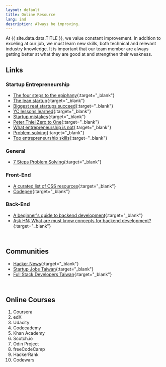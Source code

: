 ```yaml
---
layout: default
title: Online Resource
lang: ind
description: Always be improving.
---
```




At {{ site.data.data.TITLE }}, we value constant improvement. In addition to exceling at our job, we must learn new skills, both technical and relevant industry knowledge. It is important that our team member are always getting better at what they are good at and strengthen their weakness.

## Links

### Startup Entrepreneurship
* [The four steps to the epiphany](https://medium.com/mbreads/the-four-steps-to-the-epiphany-7aee0c8e0f8e){:target="_blank"}
* [The lean startup](https://youtu.be/RSaIOCHbuYw){:target="_blank"}
* [Biggest reat startups succeed](https://youtu.be/bNpx7gpSqbY){:target="_blank"}
* [YC lessons learned](https://youtu.be/0MGNf1BIuxA){:target="_blank"}
* [Startup mistakes](https://youtu.be/eChOUVm9fTA){:target="_blank"}
* [Peter Thiel Zero to One](https://youtu.be/JqxzLUE6pP8){:target="_blank"}
* [What entrepreneurship is not](https://youtu.be/Xcsp0486olY){:target="_blank"}
* [Problem solving](https://youtu.be/68QW15sBdKQ){:target="_blank"}
* [Top entrepreneurship skills](https://youtu.be/86unGITRPLs){:target="_blank"}


### General
* [7 Steps Problem Solving](https://www.leadershipnow.com/leadingblog/2019/10/7_steps_to_bulletproof_problem.html){:target="_blank"}


### Front-End

* [A curated list of CSS resources](https://alligator.io/css/css-resources/){:target="_blank"}
* [Codepen](https://codepen.io/){:target="_blank"}


### Back-End

* [A beginner's guide to backend development](https://www.upwork.com/hiring/development/a-beginners-guide-to-back-end-development/){:target="_blank"}
* [Ask HN: What are must know concepts for backend development?](https://news.ycombinator.com/item?id=18961793){:target="_blank"}


<br>

## Communities

* [Hacker News](https://news.ycombinator.com/){:target="_blank"}
* [Startup Jobs Taiwan](https://021tw.github.io/021tw.github.io/){:target="_blank"}
* [Full Stack Developers Taiwan](https://stacktw.github.io/stacktw.github.io/){:target="_blank"}

<br>

## Online Courses

1. Coursera
2. edX
3. Udacity
4. Codecademy
5. Khan Academy
6. Scotch.io
7. Odin Project
8. freeCodeCamp
9. HackerRank
10. Codewars